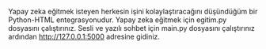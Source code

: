 Yapay zeka eğitmek isteyen herkesin işini kolaylaştıracağını düşündüğüm bir Python-HTML entegrasyonudur.
Yapay zeka eğitmek için egitim.py dosyasını çalıştırınız.
Sesli ve yazılı sohbet için main.py dosyasını çalıştırınız ardından http://127.0.0.1:5000 adresine gidiniz.


